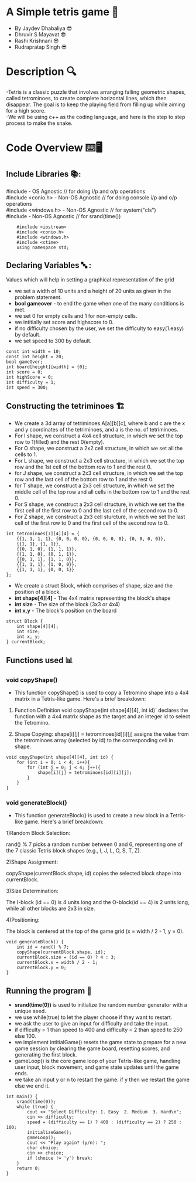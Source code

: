 # A Simple tetris game 🧱
- By Jaydev Dhabaliya 😎
- Dhruvir S Mayavat 😎
- Rashi Krishnani 😎
- Rudrapratap Singh 😎

# Description 🔍

-Tetris is a classic puzzle that involves arranging falling geometric shapes, called tetrominoes, to create complete horizontal lines, which then disappear. The goal is to keep the playing field from filling up while aiming for a high score.   
-We will be using c++ as the coding language, and here is the step to step process to make the snake.

# Code Overview ⌨️🖥️

## Include Libraries 📚: 

#include <iostream> - OS Agnostic // for doing i/p and o/p operations  
#include <conio.h> - Non-OS Agnostic // for doing console i/p and o/p operations  
#include <windows.h> - Non-OS Agnostic // for system("cls")  
#include <ctime> - Non-OS Agnostic // for srand(time())

```
    #include <iostream>  
    #include <conio.h>  
    #include <windows.h>  
    #include <ctime>  
    using namespace std;  
```

## Declaring Variables 🔤 :
Values which will help in setting a graphical representation of the grid
- we set a width of 10 units and a height of 20 units as given in the problem statement.
- **bool gameover** - to end the game when one of the many conditions is met.
- we set 0 for empty cells and 1 for non-empty cells.
- we intitially set score and highscore to 0.
- if no difficulty chosen by the user, we set the difficulty to easy(1.easy) by default.
- we set speed to 300 by default.

```
const int width = 10;
const int height = 20;
bool gameOver;
int board[height][width] = {0};
int score = 0;  
int highScore = 0;  
int difficulty = 1;  
int speed = 300;  
```

## Constructing the tetriminoes 🏗️
- We create a 3d array of tetriminoes A[a][b][c], where b and c are the x and y coordinates of the tetriminoes, and a is the no. of tetriminoes.
- For I shape, we construct a 4x4 cell structure, in which we set the top row to 1(filled) and the rest 0(empty).
- For O shape, we construct a 2x2 cell structure, in which we set all the cells to 1.
- For L shape, we construct a 2x3 cell structure, in which we set the top row and the 1st cell of the bottom row to 1 and the rest 0.
- for J shape, we construct a 2x3 cell structure, in which we set the top row and the last cell of the bottom row to 1 and the rest 0.
- for T shape, we construct a 2x3 cell structure, in which we set the middle cell of the top row and all cells in the bottom row to 1 and the rest 0.
- For S shape, we construct a 2x3 cell structure, in which we set the the first cell of the first row to 0 and the last cell of the second row to 0.
- For Z shape, we construct a 2x3 cell sturcture, in which we set the last cell of the first row to 0 and the first cell of the second row to 0.

```
int tetrominoes[7][4][4] = {
    {{1, 1, 1, 1}, {0, 0, 0, 0}, {0, 0, 0, 0}, {0, 0, 0, 0}},
    {{1, 1}, {1, 1}},
    {{0, 1, 0}, {1, 1, 1}},
    {{1, 1, 0}, {0, 1, 1}},
    {{0, 1, 1}, {1, 1, 0}},
    {{1, 1, 1}, {1, 0, 0}},
    {{1, 1, 1}, {0, 0, 1}}
};
```

- We create a struct Block, which comprises of shape, size and the position of a block.
- **int shape[4][4]** - The 4x4 matrix representing the block's shape
- **int size** - The size of the block (3x3 or 4x4)
- **int x,y** - The block's position on the board

```
struct Block {
    int shape[4][4];  
    int size;         
    int x, y;
} currentBlock; 
```

## Functions used 📊

### void copyShape()
- This function copyShape()  is used to copy a Tetromino shape into a 4x4 matrix in a Tetris-like game. Here's a brief breakdown:

1) Function Definition
   void copyShape(int shape[4][4], int id)` declares the function with a 4x4 matrix shape as the target and an integer id to select the Tetromino.

2) Shape Copying:
   shape[i][j] = tetrominoes[id][i][j]  assigns the value from the tetrominoes array (selected by id) to the corresponding cell in shape.

```
void copyShape(int shape[4][4], int id) {
    for (int i = 0; i < 4; i++){
        for (int j = 0; j < 4; j++){
            shape[i][j] = tetrominoes[id][i][j];
        }
    }    
}
```

### void generateBlock()
- This function generateBlock() is used to create a new block in a Tetris-like game. Here's a brief breakdown:

1)Random Block Selection:

rand() % 7 picks a random number between 0 and 6, representing one of the 7 classic Tetris block shapes (e.g., I, J, L, O, S, T, Z).

2)Shape Assignment:

copyShape(currentBlock.shape, id) copies the selected block shape into currentBlock.

3)Size Determination:

The I-block (id == 0) is 4 units long and the O-block(id == 4) is 2 units long, while all other blocks are 2x3 in size.

4)Positioning:

The block is centered at the top of the game grid (x = width / 2 - 1, y = 0).
```
void generateBlock() {
    int id = rand() % 7;
    copyShape(currentBlock.shape, id);
    currentBlock.size = (id == 0) ? 4 : 3;
    currentBlock.x = width / 2 - 1;
    currentBlock.y = 0;
}
```

## Running the program 🚀

- **srand(time(0))** is used to initialize the random number generator with a unique seed.
- we use while(true) to let the player choose if they want to restart.
- we ask the user to give an input for difficulty and take the input.
- if difficulty = 1 than speed to 400 and difficulty = 2 than speed to 250 else 100.
- we implement intitialGame() resets the game state to prepare for a new game session by clearing the game board, resetting scores, and generating the first block.
- gameLoop() is the core game loop of your Tetris-like game, handling user input, block movement, and game state updates until the game ends.
- we take an input y or n to restart the game. if y then we restart the game else we end it.

```
int main() {
    srand(time(0));
    while (true) {
        cout << "Select Difficulty: 1. Easy  2. Medium  3. Hard\n";
        cin >> difficulty;
        speed = (difficulty == 1) ? 400 : (difficulty == 2) ? 250 : 100;
        initializeGame();
        gameLoop();
        cout << "Play again? (y/n): ";
        char choice;
        cin >> choice;
        if (choice != 'y') break;
    }
    return 0;
}
```

